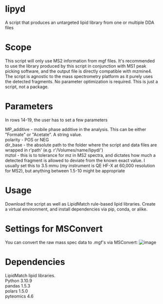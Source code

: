 # lipyd
A script that produces an untargeted lipid library from one or multiple DDA files

# Scope
This script will only use MS2 information from mgf files. It's recommended to use the library produced by this script in conjunction with MS1 peak picking software, and the output file is directly compatible with mzmine4.
The script is agnostic to the mass spectrometry platform as it purely uses the detected fragments. No parameter optimization is required.
This is just a script, not a package.

# Parameters

In rows 14-19, the user has to set a few parameters

MP_additive - mobile phase additive in the analysis. This can be either "Formate" or "Acetate". A string value.</br>
polarity - POS or NEG</br>
dir_base - the absolute path to the folder where the script and data files are wrapped in r'path' (e.g. r'/Volumes/name/lipyd/')</br>
mztol - this is to tolerance for mz in MS2 spectra, and dictates how much a detected fragment is allowed to deviate from the known exact value. I usually set this to 3.5 mmu (my instrument is QE HF-X at 60,000 resolution for MS2), but anything between 1.5-10 might be appropriate


# Usage
Download the script as well as LipidMatch rule-based lipid libraries. Create a virtual environment, and install dependencies via pip, conda, or alike.

# Settings for MSConvert
You can convert the raw mass spec data to .mgf's via MSConvert:
![image](https://github.com/user-attachments/assets/41167f3e-1844-4fc6-afae-ad7680747e7d)

# Dependencies
LipidMatch lipid libraries.<br/> 
Python 3.10.9 <br/>
pandas 1.5.3 <br/>
polars 1.5.0 <br/>
pyteomics 4.6 <br/>

